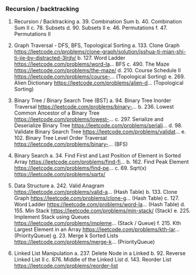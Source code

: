 ### Recursion / backtracking

1. Recursion / Backtracking
 a. 39. Combination Sum 
 b. 40. Combination Sum II 
 c. 78. Subsets 
 d. 90. Subsets II 
 e. 46. Permutations 
 f. 47. Permutations II 

2. Graph Traversal - DFS, BFS, Topological Sorting
 a. 133. Clone Graph https://leetcode.cn/problems/clone-graph/solution/jsshua-ti-mian-shi-ti-jie-by-distracted-3lrdy/
 b. 127. Word Ladder https://leetcode.com/problems/word-la... BFS
 c. 490. The Maze https://leetcode.com/problems/the-maze/ 
 d. 210. Course Schedule II https://leetcode.com/problems/course-... (Topological Sorting)
 e. 269. Alien Dictionary https://leetcode.com/problems/alien-d... (Topological Sorting)

3. Binary Tree / Binary Search Tree (BST)
 a. 94. Binary Tree Inorder Traversal https://leetcode.com/problems/binary-...
 b. 236. Lowest Common Ancestor of a Binary Tree https://leetcode.com/problems/lowest-...
 c. 297. Serialize and Deserialize Binary Tree https://leetcode.com/problems/seriali...
 d. 98. Validate Binary Search Tree https://leetcode.com/problems/validat...
 e. 102. Binary Tree Level Order Traversal https://leetcode.com/problems/binary-... (BFS)

4. Binary Search
 a. 34. Find First and Last Position of Element in Sorted Array https://leetcode.com/problems/find-fi...
 b. 162. Find Peak Element https://leetcode.com/problems/find-pe...
 c. 69. Sqrt(x) https://leetcode.com/problems/sqrtx/
  

5. Data Structure
 a. 242. Valid Anagram https://leetcode.com/problems/valid-a... (Hash Table)
 b. 133. Clone Graph https://leetcode.com/problems/clone-g... (Hash Table)
 c. 127. Word Ladder https://leetcode.com/problems/word-la... (Hash Table)
 d. 155. Min Stack https://leetcode.com/problems/min-stack/ (Stack)
 e. 225. Implement Stack using Queues https://leetcode.com/problems/impleme... (Stack / Queue)
 f. 215. Kth Largest Element in an Array https://leetcode.com/problems/kth-lar... (PriorityQueue)
 g. 23. Merge k Sorted Lists https://leetcode.com/problems/merge-k... (PriorityQueue)

6. Linked List Manipulation
 a. 237. Delete Node in a Linked
 b. 92. Reverse Linked List II 
 c. 876. Middle of the Linked List
 d. 143. Reorder List https://leetcode.com/problems/reorder-list
